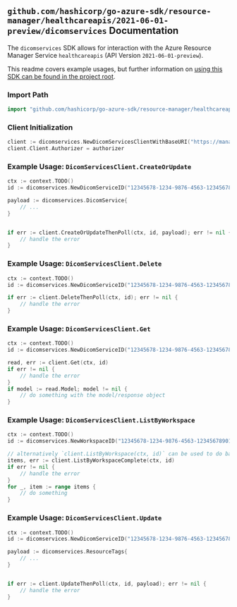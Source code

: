 
## `github.com/hashicorp/go-azure-sdk/resource-manager/healthcareapis/2021-06-01-preview/dicomservices` Documentation

The `dicomservices` SDK allows for interaction with the Azure Resource Manager Service `healthcareapis` (API Version `2021-06-01-preview`).

This readme covers example usages, but further information on [using this SDK can be found in the project root](https://github.com/hashicorp/go-azure-sdk/tree/main/docs).

### Import Path

```go
import "github.com/hashicorp/go-azure-sdk/resource-manager/healthcareapis/2021-06-01-preview/dicomservices"
```


### Client Initialization

```go
client := dicomservices.NewDicomServicesClientWithBaseURI("https://management.azure.com")
client.Client.Authorizer = authorizer
```


### Example Usage: `DicomServicesClient.CreateOrUpdate`

```go
ctx := context.TODO()
id := dicomservices.NewDicomServiceID("12345678-1234-9876-4563-123456789012", "example-resource-group", "workspaceValue", "dicomServiceValue")

payload := dicomservices.DicomService{
	// ...
}


if err := client.CreateOrUpdateThenPoll(ctx, id, payload); err != nil {
	// handle the error
}
```


### Example Usage: `DicomServicesClient.Delete`

```go
ctx := context.TODO()
id := dicomservices.NewDicomServiceID("12345678-1234-9876-4563-123456789012", "example-resource-group", "workspaceValue", "dicomServiceValue")

if err := client.DeleteThenPoll(ctx, id); err != nil {
	// handle the error
}
```


### Example Usage: `DicomServicesClient.Get`

```go
ctx := context.TODO()
id := dicomservices.NewDicomServiceID("12345678-1234-9876-4563-123456789012", "example-resource-group", "workspaceValue", "dicomServiceValue")

read, err := client.Get(ctx, id)
if err != nil {
	// handle the error
}
if model := read.Model; model != nil {
	// do something with the model/response object
}
```


### Example Usage: `DicomServicesClient.ListByWorkspace`

```go
ctx := context.TODO()
id := dicomservices.NewWorkspaceID("12345678-1234-9876-4563-123456789012", "example-resource-group", "workspaceValue")

// alternatively `client.ListByWorkspace(ctx, id)` can be used to do batched pagination
items, err := client.ListByWorkspaceComplete(ctx, id)
if err != nil {
	// handle the error
}
for _, item := range items {
	// do something
}
```


### Example Usage: `DicomServicesClient.Update`

```go
ctx := context.TODO()
id := dicomservices.NewDicomServiceID("12345678-1234-9876-4563-123456789012", "example-resource-group", "workspaceValue", "dicomServiceValue")

payload := dicomservices.ResourceTags{
	// ...
}


if err := client.UpdateThenPoll(ctx, id, payload); err != nil {
	// handle the error
}
```
